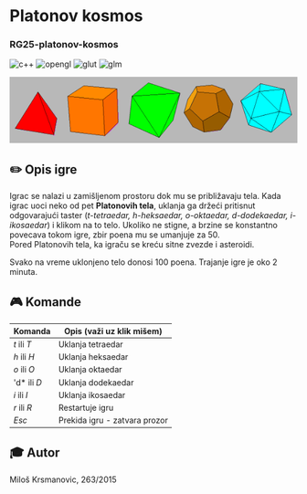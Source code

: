# Platonov kosmos
### RG25-platonov-kosmos

![c++](https://img.shields.io/badge/language-c%2B%2B-orange)
![opengl](https://img.shields.io/badge/lib-opengl-green.svg)
![glut](https://img.shields.io/badge/lib-glut-green.svg)
![glm](https://img.shields.io/badge/lib-glm-green.svg)

![alt text](platonic.gif?raw=true "Platonova tela")

## :pencil2: Opis igre
Igrac se nalazi u zamišljenom prostoru dok mu se približavaju tela. 
Kada igrac uoci neko od pet **Platonovih tela**, uklanja ga držeći pritisnut odgovarajući taster (*t-tetraedar, h-heksaedar, o-oktaedar, d-dodekaedar, i-ikosaedar*) i klikom na to telo. Ukoliko ne stigne, a brzine se konstantno povecava tokom igre, zbir poena mu se umanjuje za 50.  
Pored Platonovih tela, ka igraču se kreću sitne zvezde i asteroidi.   

Svako na vreme uklonjeno telo donosi 100 poena. 
Trajanje igre je oko 2 minuta.

## :video_game: Komande 

| Komanda | Opis (važi uz klik mišem) |
| --- | --- |
| *t* ili *T*| Uklanja tetraedar |
| *h* ili *H*| Uklanja heksaedar |
| *o* ili *O*| Uklanja oktaedar  |
| 'd* ili *D*| Uklanja dodekaedar|
| *i* ili *I*| Uklanja ikosaedar |
| *r* ili *R*| Restartuje igru   |
| *Esc* | Prekida igru - zatvara prozor

## :mortar_board: Autor
Miloš Krsmanovic, 263/2015
